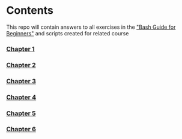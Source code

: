 # Contents
This repo will contain answers to all exercises in the ["Bash Guide for Beginners"](https://tldp.org/LDP/Bash-Beginners-Guide/Bash-Beginners-Guide.pdf) and scripts created for related course

### [Chapter 1](/exercises-bash/exercises-1.md)
### [Chapter 2](/exercises-bash/exercises-2.md)
### [Chapter 3](/exercises-bash/exercises-3.md)
### [Chapter 4](/exercises-bash/exercises-4.md)
### [Chapter 5](/exercises-bash/exercises-5.md)
### [Chapter 6](/exercises-bash/exercises-6.md)